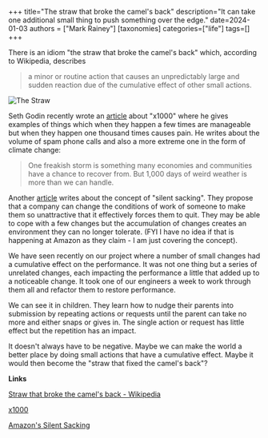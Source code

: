 +++
title="The straw that broke the camel's back"
description="It can take one additional small thing to push something over the edge."
date=2024-01-03
authors = ["Mark Rainey"]
[taxonomies]
categories=["life"]
tags=[]
+++

There is an idiom "the straw that broke the camel's back" which, according to Wikipedia, describes 

> a minor or routine action that causes an unpredictably large and sudden reaction due of the cumulative effect of other small actions.

<!-- more -->

<img src="/posts/TheStraw.png" title="The Straw" class="mid-image"></img>

Seth Godin recently wrote an [article](https://seths.blog/2023/12/x1000) about "x1000" where he gives examples of things which when they happen a few times are manageable but when they happen one thousand times causes pain. He writes about the volume of spam phone calls and also a more extreme one in the form of climate change:

> One freakish storm is something many economies and communities have a chance to recover from. But 1,000 days of weird weather is more than we can handle.

Another [article](https://justingarrison.com/blog/2023-12-30-amazons-silent-sacking) writes about the concept of "silent sacking". They propose that a company can change the conditions of work of someone to make them so unattractive that it effectively forces them to quit. They may be able to cope with a few changes but the accumulation of changes creates an environment they can no longer tolerate. (FYI I have no idea if that is happening at Amazon as they claim - I am just covering the concept).

We have seen recently on our project where a number of small changes had a cumulative effect on the performance. It was not one thing but a series of unrelated changes, each impacting the performance a little that added up to a noticeable change. It took one of our engineers a week to work through them all and refactor them to restore performance.

We can see it in children. They learn how to nudge their parents into submission by repeating actions or requests until the parent can take no more and either snaps or gives in. The single action or request has little effect but the repetition has an impact.

It doesn't always have to be negative. Maybe we can make the world a better place by doing small actions that have a cumulative effect. Maybe it would then become the "straw that fixed the camel's back"?

__Links__

[Straw that broke the camel's back - Wikipedia](https://en.wikipedia.org/wiki/Straw_that_broke_the_camel%27s_back)

[x1000](https://seths.blog/2023/12/x1000)

[Amazon's Silent Sacking](https://justingarrison.com/blog/2023-12-30-amazons-silent-sacking)